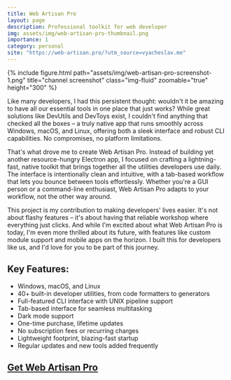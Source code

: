 ```yaml
---
title: Web Artisan Pro
layout: page
description: Professional toolkit for web developer
img: assets/img/web-artisan-pro-thumbnail.png
importance: 1
category: personal
site: "https://web-artisan.pro/?utm_source=vyacheslav.me"
---
```


{% include figure.html path="assets/img/web-artisan-pro-screenshot-1.png" title="channel screenshot" class="img-fluid" zoomable="true" height="300" %}

Like many developers, I had this persistent thought: wouldn't it be amazing to have all our essential tools in one place that just works? While great solutions like DevUtils and DevToys exist, I couldn't find anything that checked all the boxes – a truly native app that runs smoothly across Windows, macOS, and Linux, offering both a sleek interface and robust CLI capabilities. No compromises, no platform limitations.

That's what drove me to create Web Artisan Pro. Instead of building yet another resource-hungry Electron app, I focused on crafting a lightning-fast, native toolkit that brings together all the utilities developers use daily. The interface is intentionally clean and intuitive, with a tab-based workflow that lets you bounce between tools effortlessly. Whether you're a GUI person or a command-line enthusiast, Web Artisan Pro adapts to your workflow, not the other way around.

This project is my contribution to making developers' lives easier. It's not about flashy features – it's about having that reliable workshop where everything just clicks. And while I'm excited about what Web Artisan Pro is today, I'm even more thrilled about its future, with features like custom module support and mobile apps on the horizon. I built this for developers like us, and I'd love for you to be part of this journey.

## Key Features:
- Windows, macOS, and Linux
- 40+ built-in developer utilities, from code formatters to generators
- Full-featured CLI interface with UNIX pipeline support
- Tab-based interface for seamless multitasking
- Dark mode support
- One-time purchase, lifetime updates
- No subscription fees or recurring charges
- Lightweight footprint, blazing-fast startup
- Regular updates and new tools added frequently

## [Get Web Artisan Pro](https://web-artisan.pro/?utm_source=vyacheslav.me)
